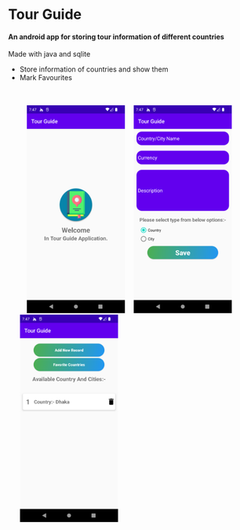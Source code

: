 <h1>Tour Guide</h1>
<h4>An android app for storing tour information of different countries</h4>

Made with java and sqlite 

<p>
  <ul>
    <li>Store information of countries and show them</li>
    <li>Mark Favourites</li>
 

</br></br>&emsp;<img src="https://github.com/muhibbin-munna/Tour-Guide/blob/master/ss/2.png" width="200">&emsp; <img src="https://github.com/muhibbin-munna/Tour-Guide/blob/master/ss/1.png" width="200">&emsp; <img src="https://github.com/muhibbin-munna/Tour-Guide/blob/master/ss/3.png" width="200">
</p>
